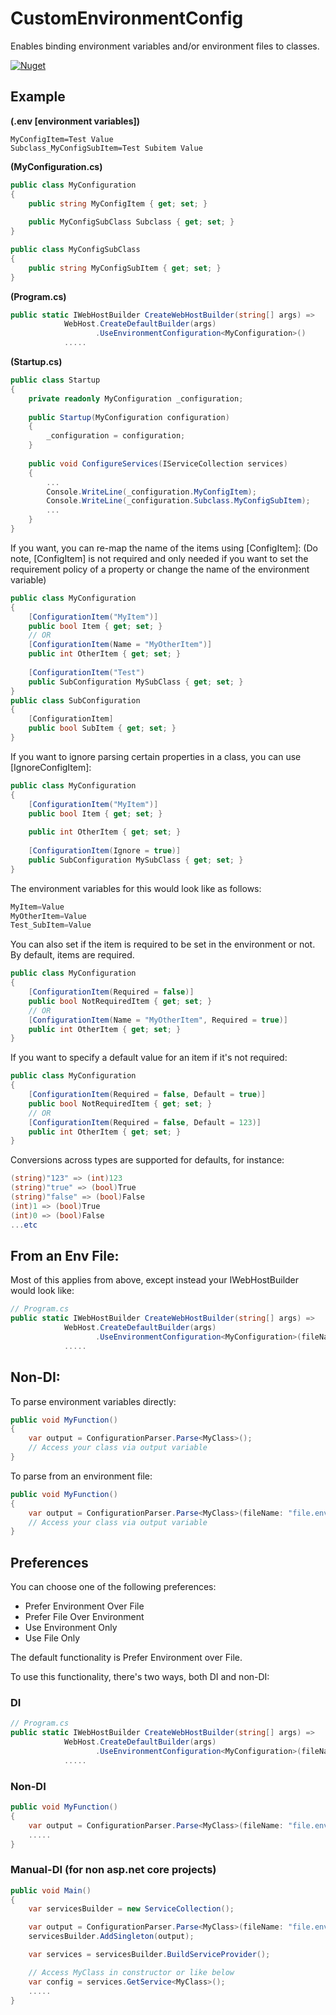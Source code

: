 # CustomEnvironmentConfig
Enables binding environment variables and/or environment files to classes.

[![Nuget](https://img.shields.io/nuget/v/CustomEnvironmentConfig.svg)](https://www.nuget.org/packages/CustomEnvironmentConfig/)

## Example

**(.env [environment variables])**
```
MyConfigItem=Test Value
Subclass_MyConfigSubItem=Test Subitem Value
```

**(MyConfiguration.cs)**
```c#
public class MyConfiguration 
{
    public string MyConfigItem { get; set; }
    
    public MyConfigSubClass Subclass { get; set; }
}

public class MyConfigSubClass 
{
    public string MyConfigSubItem { get; set; }
}
```

**(Program.cs)**
```c#
public static IWebHostBuilder CreateWebHostBuilder(string[] args) =>
            WebHost.CreateDefaultBuilder(args)
                   .UseEnvironmentConfiguration<MyConfiguration>()               
            .....
```

**(Startup.cs)**
```c#
public class Startup 
{
    private readonly MyConfiguration _configuration;
    
    public Startup(MyConfiguration configuration) 
    {
        _configuration = configuration;
    }
    
    public void ConfigureServices(IServiceCollection services)
    {
        ...
        Console.WriteLine(_configuration.MyConfigItem);
        Console.WriteLine(_configuration.Subclass.MyConfigSubItem);
        ...
    }
}
```

If you want, you can re-map the name of the items using [ConfigItem]:
(Do note, [ConfigItem] is not required and only needed if you want to set the requirement policy of a property
or change the name of the environment variable)
```c#
public class MyConfiguration
{
    [ConfigurationItem("MyItem")]
    public bool Item { get; set; }
    // OR
    [ConfigurationItem(Name = "MyOtherItem")]
    public int OtherItem { get; set; }
    
    [ConfigurationItem("Test")
    public SubConfiguration MySubClass { get; set; }
}
public class SubConfiguration
{
    [ConfigurationItem]
    public bool SubItem { get; set; }
}
```

If you want to ignore parsing certain properties in a class, you can use [IgnoreConfigItem]:
```c#
public class MyConfiguration
{
    [ConfigurationItem("MyItem")]
    public bool Item { get; set; }
    
    public int OtherItem { get; set; }
    
    [ConfigurationItem(Ignore = true)]
    public SubConfiguration MySubClass { get; set; }
}
```

The environment variables for this would look like as follows:
```c#
MyItem=Value
MyOtherItem=Value
Test_SubItem=Value
```

You can also set if the item is required to be set in the environment or not.
By default, items are required.
```c#
public class MyConfiguration
{
    [ConfigurationItem(Required = false)]
    public bool NotRequiredItem { get; set; }
    // OR
    [ConfigurationItem(Name = "MyOtherItem", Required = true)]
    public int OtherItem { get; set; }
}
```

If you want to specify a default value for an item if it's not required:
```c#
public class MyConfiguration
{
    [ConfigurationItem(Required = false, Default = true)]
    public bool NotRequiredItem { get; set; }
    // OR
    [ConfigurationItem(Required = false, Default = 123)]
    public int OtherItem { get; set; }
}
```
Conversions across types are supported for defaults, for instance:
```c#
(string)"123" => (int)123
(string)"true" => (bool)True
(string)"false" => (bool)False
(int)1 => (bool)True
(int)0 => (bool)False
...etc
```

## From an Env File:

Most of this applies from above, except instead your IWebHostBuilder would look like:
```c#
// Program.cs
public static IWebHostBuilder CreateWebHostBuilder(string[] args) =>
            WebHost.CreateDefaultBuilder(args)
                   .UseEnvironmentConfiguration<MyConfiguration>(fileName: "filename.env", configurationTypeEnum: ConfigurationTypeEnum.PreferEnvironment)               
            .....
```

## Non-DI:

To parse environment variables directly:
```c#
public void MyFunction() 
{
    var output = ConfigurationParser.Parse<MyClass>();
    // Access your class via output variable
}
```

To parse from an environment file:
```c#
public void MyFunction() 
{
    var output = ConfigurationParser.Parse<MyClass>(fileName: "file.env");
    // Access your class via output variable
}
```

## Preferences
You can choose one of the following preferences:
- Prefer Environment Over File
- Prefer File Over Environment
- Use Environment Only
- Use File Only

The default functionality is Prefer Environment over File.

To use this functionality, there's two ways, both DI and non-DI:

### DI
```c#
// Program.cs
public static IWebHostBuilder CreateWebHostBuilder(string[] args) =>
            WebHost.CreateDefaultBuilder(args)
                   .UseEnvironmentConfiguration<MyConfiguration>(fileName: "filename.env", configurationTypeEnum: ConfigurationTypeEnum.PreferEnvironment)               
            .....
```
### Non-DI
```c#
public void MyFunction() 
{
    var output = ConfigurationParser.Parse<MyClass>(fileName: "file.env", configurationTypeEnum: ConfigurationTypeEnum.PreferEnvironment);
    .....
}
```
### Manual-DI (for non asp.net core projects)
```c#
public void Main() 
{
    var servicesBuilder = new ServiceCollection();

    var output = ConfigurationParser.Parse<MyClass>(fileName: "file.env", configurationTypeEnum: ConfigurationTypeEnum.PreferEnvironment);
    servicesBuilder.AddSingleton(output);

    var services = servicesBuilder.BuildServiceProvider();

    // Access MyClass in constructor or like below
    var config = services.GetService<MyClass>();
    .....
}
```